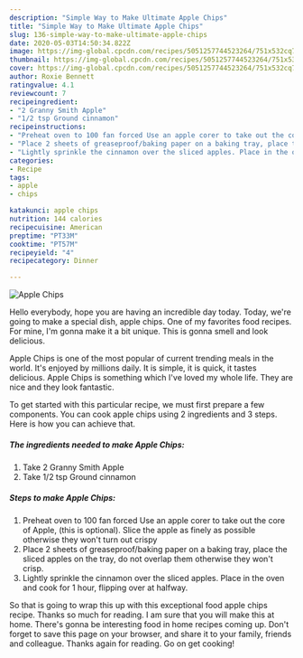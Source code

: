 ```yaml
---
description: "Simple Way to Make Ultimate Apple Chips"
title: "Simple Way to Make Ultimate Apple Chips"
slug: 136-simple-way-to-make-ultimate-apple-chips
date: 2020-05-03T14:50:34.822Z
image: https://img-global.cpcdn.com/recipes/5051257744523264/751x532cq70/apple-chips-recipe-main-photo.jpg
thumbnail: https://img-global.cpcdn.com/recipes/5051257744523264/751x532cq70/apple-chips-recipe-main-photo.jpg
cover: https://img-global.cpcdn.com/recipes/5051257744523264/751x532cq70/apple-chips-recipe-main-photo.jpg
author: Roxie Bennett
ratingvalue: 4.1
reviewcount: 7
recipeingredient:
- "2 Granny Smith Apple"
- "1/2 tsp Ground cinnamon"
recipeinstructions:
- "Preheat oven to 100 fan forced Use an apple corer to take out the core of Apple, (this is optional). Slice the apple as finely as possible otherwise they won&#39;t turn out crispy"
- "Place 2 sheets of greaseproof/baking paper on a baking tray, place the sliced apples on the tray, do not overlap them otherwise they won&#39;t crisp."
- "Lightly sprinkle the cinnamon over the sliced apples. Place in the oven and cook for 1 hour, flipping over at halfway."
categories:
- Recipe
tags:
- apple
- chips

katakunci: apple chips 
nutrition: 144 calories
recipecuisine: American
preptime: "PT33M"
cooktime: "PT57M"
recipeyield: "4"
recipecategory: Dinner

---
```



![Apple Chips](https://img-global.cpcdn.com/recipes/5051257744523264/751x532cq70/apple-chips-recipe-main-photo.jpg)

Hello everybody, hope you are having an incredible day today. Today, we're going to make a special dish, apple chips. One of my favorites food recipes. For mine, I'm gonna make it a bit unique. This is gonna smell and look delicious.

Apple Chips is one of the most popular of current trending meals in the world. It's enjoyed by millions daily. It is simple, it is quick, it tastes delicious. Apple Chips is something which I've loved my whole life. They are nice and they look fantastic.




To get started with this particular recipe, we must first prepare a few components. You can cook apple chips using 2 ingredients and 3 steps. Here is how you can achieve that.

##### The ingredients needed to make Apple Chips:

1. Take 2 Granny Smith Apple
1. Take 1/2 tsp Ground cinnamon




##### Steps to make Apple Chips:

1. Preheat oven to 100 fan forced Use an apple corer to take out the core of Apple, (this is optional). Slice the apple as finely as possible otherwise they won&#39;t turn out crispy
1. Place 2 sheets of greaseproof/baking paper on a baking tray, place the sliced apples on the tray, do not overlap them otherwise they won&#39;t crisp.
1. Lightly sprinkle the cinnamon over the sliced apples. Place in the oven and cook for 1 hour, flipping over at halfway.




So that is going to wrap this up with this exceptional food apple chips recipe. Thanks so much for reading. I am sure that you will make this at home. There's gonna be interesting food in home recipes coming up. Don't forget to save this page on your browser, and share it to your family, friends and colleague. Thanks again for reading. Go on get cooking!
